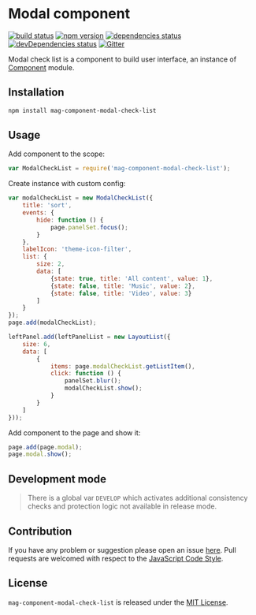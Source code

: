Modal component
===============

[![build status](https://img.shields.io/travis/magsdk/component-modal-check-list.svg?style=flat-square)](https://travis-ci.org/magsdk/component-modal-check-list)
[![npm version](https://img.shields.io/npm/v/mag-component-modal-check-list.svg?style=flat-square)](https://www.npmjs.com/package/mag-component-modal-check-list)
[![dependencies status](https://img.shields.io/david/magsdk/component-modal-check-list.svg?style=flat-square)](https://david-dm.org/magsdk/component-modal-check-list)
[![devDependencies status](https://img.shields.io/david/dev/magsdk/component-modal-check-list.svg?style=flat-square)](https://david-dm.org/magsdk/component-modal-check-list?type=dev)
[![Gitter](https://img.shields.io/badge/gitter-join%20chat-blue.svg?style=flat-square)](https://gitter.im/DarkPark/magsdk)


Modal check list is a component to build user interface, an instance of [Component](https://github.com/stbsdk/component) module.


## Installation ##

```bash
npm install mag-component-modal-check-list
```


## Usage ##

Add component to the scope:

```js
var ModalCheckList = require('mag-component-modal-check-list');
```

Create instance with custom config:

```js
var modalCheckList = new ModalCheckList({
    title: 'sort',
    events: {
        hide: function () {
            page.panelSet.focus();
        }
    },
    labelIcon: 'theme-icon-filter',
    list: {
        size: 2,
        data: [
            {state: true, title: 'All content', value: 1},
            {state: false, title: 'Music', value: 2},
            {state: false, title: 'Video', value: 3}
        ]
    }
});
page.add(modalCheckList);

leftPanel.add(leftPanelList = new LayoutList({
    size: 6,
    data: [
        {
            items: page.modalCheckList.getListItem(),
            click: function () {
                panelSet.blur();
                modalCheckList.show();
            }
        }
    ]
}));
```

Add component to the page and show it:

```js
page.add(page.modal);
page.modal.show();
```


## Development mode ##

> There is a global var `DEVELOP` which activates additional consistency checks and protection logic not available in release mode.


## Contribution ##

If you have any problem or suggestion please open an issue [here](https://github.com/magsdk/component-modal-check-list/issues).
Pull requests are welcomed with respect to the [JavaScript Code Style](https://github.com/DarkPark/jscs).


## License ##

`mag-component-modal-check-list` is released under the [MIT License](license.md).
